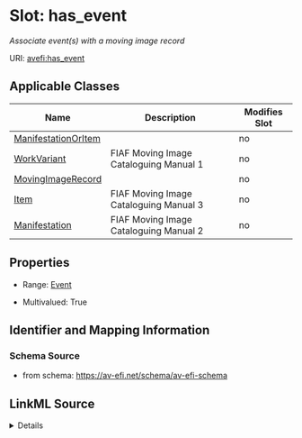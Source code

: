 

# Slot: has_event


_Associate event(s) with a moving image record_



URI: [avefi:has_event](https://av-efi.net/schema/av-efi-schema/has_event)



<!-- no inheritance hierarchy -->





## Applicable Classes

| Name | Description | Modifies Slot |
| --- | --- | --- |
| [ManifestationOrItem](ManifestationOrItem.md) |  |  no  |
| [WorkVariant](WorkVariant.md) | FIAF Moving Image Cataloguing Manual 1 |  no  |
| [MovingImageRecord](MovingImageRecord.md) |  |  no  |
| [Item](Item.md) | FIAF Moving Image Cataloguing Manual 3 |  no  |
| [Manifestation](Manifestation.md) | FIAF Moving Image Cataloguing Manual 2 |  no  |







## Properties

* Range: [Event](Event.md)

* Multivalued: True





## Identifier and Mapping Information







### Schema Source


* from schema: https://av-efi.net/schema/av-efi-schema




## LinkML Source

<details>
```yaml
name: has_event
description: Associate event(s) with a moving image record
from_schema: https://av-efi.net/schema/av-efi-schema
rank: 1000
multivalued: true
alias: has_event
domain_of:
- MovingImageRecord
range: Event
inlined: true
inlined_as_list: true

```
</details>